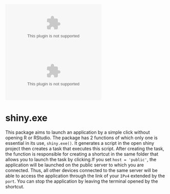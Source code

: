 [![CRAN/METACRAN](https://www.r-pkg.org/badges/version/shiny.exe)](https://cran.r-project.org/package=shiny.exe)
![CRAN/METACRAN](https://badgen.net/cran/license/shiny.exe)
<!---

[![](https://cranlogs.r-pkg.org/badges/shiny.exe)](https://cran.r-project.org/package=shiny.exe)
[![](https://cranlogs.r-pkg.org/badges/grand-total/shiny.exe?color=brightgreen)](https://cran.r-project.org/package=shiny.exe)
--->
# shiny.exe


This package aims to launch an application by a simple click without opening R or RStudio. The package has 2 functions of which only one is essential in its use, `shiny.exe()`. It generates a script in the open shiny project then creates a task that executes this script. After creating the task, the function is responsible for creating a shortcut in the same folder that allows you to launch the task by clicking.If you set `host = 'public'`, the application will be launched on the public server to which you are connected. Thus, all other devices connected to the same server will be able to access the application through the link of your `IPv4` extended by the `port`. You can stop the application by leaving the terminal opened by the shortcut.

